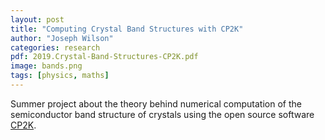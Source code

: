 ```yaml
---
layout: post
title: "Computing Crystal Band Structures with CP2K"
author: "Joseph Wilson"
categories: research
pdf: 2019.Crystal-Band-Structures-CP2K.pdf
image: bands.png
tags: [physics, maths]
---
```


Summer project about the theory behind numerical computation of the semiconductor band structure of crystals using the open source software [CP2K](https://www.cp2k.org/).
